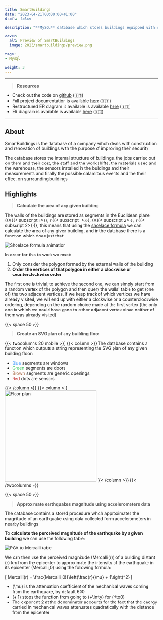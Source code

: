 ```yaml
---
title: SmartBuildings
date: "2023-04-21T00:00:00+01:00"
draft: false

description: "**MySQL** database which stores buildings equipped with sensors and provides data analytics functions such as damage estimates following earthquakes"

cover:
  alt: Preview of SmartBuildings
  image: 2023/smartbuildings/preview.png

tags:
- Mysql

weight: 3
---
```


---

> **Resources**

- Check out the code on [github](https://github.com/deluf/smartbuildings) (:it:)
- Full project documentation is available [here](/2023/smartbuildings/documentation.pdf) (:it:)
- Restructured ER diagram is available is available [here](/2023/smartbuildings/er-diagram.pdf) (:it:)
- ER diagram is available is available [here](/2023/smartbuildings/restructured-er-diagram.pdf) (:it:)

---

## About

SmartBuildings is the database of a company wihch deals with construction and renovation of buildings with the purpose of improving their security

The database stores the internal structure of buildings, the jobs carried out on them and their cost, the staff and the work shifts, the materials used and the warehouse, the sensors installed in the buildings and their measurements and finally the possible calamitous events and the their effect on surrounding buildings

## Highlights

> **Calculate the area of any given building**

The walls of the buildings are stored as segments in the Euclidean plane {(X{{< subscript 1>}}, Y{{< subscript 1>}}), (X{{< subscript 2>}}, Y{{< subscript 2>}})}, this means that using the [shoelace formula](https://en.wikipedia.org/wiki/Shoelace_formula) we can calculate the area of any given building, and in the database there is a function which does just that:

![Shoelace formula animation](/2023/smartbuildings/shoelace.gif)

In order for this to work we must: 
1. Only consider the polygon formed by the external walls of the building
2. **Order the vertices of that polygon in either a clockwise or counterclockwise order**

The first one is trivial; to achieve the second one, we can simply start from a random vertex of the polygon and then query the walls' table to get (one of) the two adjacent vertices. If we keep track of which vertices we have already visited, we will end up with either a clockwise or a counterclockwise ordering, depending on the random choice made at the first vertex (the only one in which we could have gone to either adjacent vertex since neither of them was already visited)

{{< space 50 >}}

> **Create an SVG plan of any building floor**

{{< twocolumns 20 mobile >}}
    {{< column >}}
        The database contains a function which outputs a string representing the SVG plan of any given building floor:
        <ul>
            <li><span style="color: #4aa1ff;">Blue</span> segments are windows</li>
            <li><span style="color: #3cc961;">Green</span> segments are doors</li>
            <li><span style="color: #aa6c49;">Brown</span> segments are generic openings</li>
            <li><span style="color: #c33232;">Red</span> dots are sensors</li>
        </ul>
    {{< /column >}}
    {{< column >}}
        <img width="300" style="margin: 0" src="/2023/smartbuildings/floor.png" alt="Floor plan">
    {{< /column >}}
{{< /twocolumns >}}

{{< space 50 >}}

> **Approximate earthquakes magnitude using accelerometers data**

The database contains a stored procedure which approximates the magnitude of an earthquake using data collected form accelerometers in nearby buildings

To **calculate the perceived magnitude of the earthquake by a given building** we can use the following table:

![PGA to Mercalli table](/2023/smartbuildings/pga-table.png)

We can then use the perceived magnitude \(Mercalli(r)\) of a building distant \(r\) km from the epicenter to approximate the intensity of the earthquake in its epicenter \(Mercalli_0\) using the following formula:

\[ Mercalli(r) = \frac{Mercalli_0}{\left(\frac{r}{\mu} + 1\right)^2} \]

- \(\mu\) is the attenuation coefficient of the mechanical waves coming from the earthquake, by default 600
- \(+ 1\) stops the function from going to \(+\infty\) for \(r\to0\)
- The exponent 2 at the denominator accounts for the fact that the energy carried in mechanical waves attenuates quadratically with the distance from the epicenter
